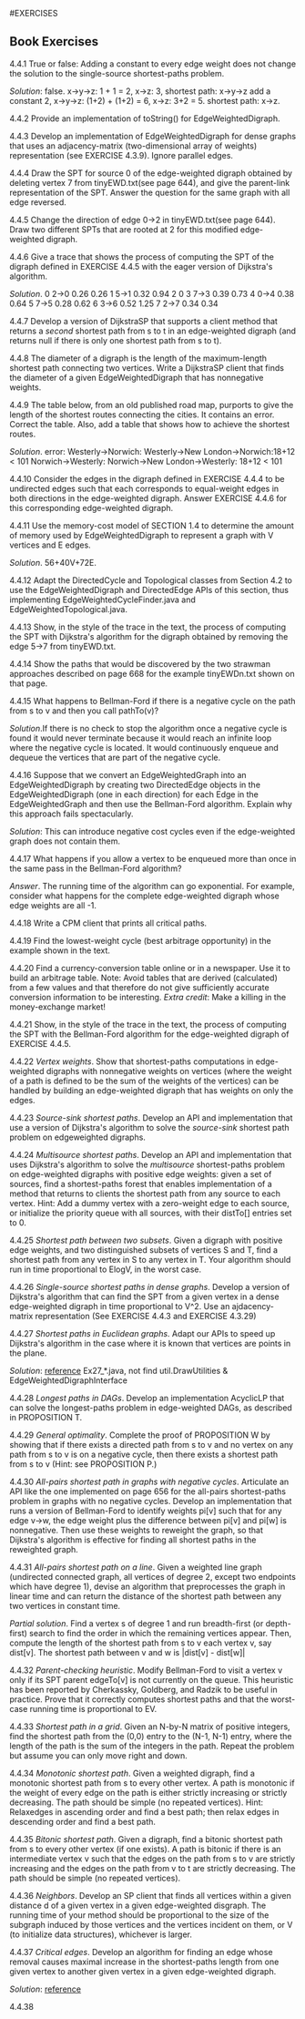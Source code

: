 #EXERCISES

## Book Exercises

4.4.1 True or false: Adding a constant to every edge weight does not change the solution to the single-source shortest-paths problem.

*Solution*: false. x->y->z: 1 + 1 = 2, x->z: 3, shortest path: x->y->z 
add a constant 2, x->y->z: (1+2) + (1+2) = 6, x->z: 3+2 = 5. shortest path: x->z.

4.4.2 Provide an implementation of toString() for EdgeWeightedDigraph.

4.4.3 Develop an implementation of EdgeWeightedDigraph for dense graphs that uses an adjacency-matrix (two-dimensional array of weights) representation (see EXERCISE 4.3.9). Ignore parallel edges.

4.4.4 Draw the SPT for source 0 of the edge-weighted digraph obtained by deleting vertex 7 from tinyEWD.txt(see page 644), and give the parent-link representation of the SPT. Answer the question for the same graph with all edge reversed.

4.4.5 Change the direction of edge 0->2 in tinyEWD.txt(see page 644). Draw two different SPTs that are rooted at 2 for this modified edge-weighted digraph.

4.4.6 Give a trace that shows the process of computing the SPT of the digraph defined in EXERCISE 4.4.5 with the eager version of Dijkstra's algorithm.

*Solution*.
0 2->0 0.26 0.26
1 5->1 0.32 0.94
2           0
3 7->3 0.39 0.73
4 0->4 0.38 0.64
5 7->5 0.28 0.62
6 3->6 0.52 1.25
7 2->7 0.34 0.34

4.4.7 Develop a version of DijkstraSP that supports a client method that returns a *second* shortest path from s to t in an edge-weighted digraph (and returns null if there is only one shortest path from s to t).

4.4.8 The diameter of a digraph is the length of the maximum-length shortest path connecting two vertices. Write a DijkstraSP client that finds the diameter of a given EdgeWeightedDigraph that has nonnegative weights.

4.4.9 The table below, from an old published road map, purports to give the length of the shortest routes connecting the cities. It contains an error. Correct the table. Also, add a table that shows how to achieve the shortest routes.

*Solution*. error: Westerly->Norwich: Westerly->New London->Norwich:18+12 < 101
Norwich->Westerly: Norwich->New London->Westerly: 18+12 < 101

4.4.10 Consider the edges in the digraph defined in EXERCISE 4.4.4 to be undirected edges such that each corresponds to equal-weight edges in both directions in the edge-weighted digraph. Answer EXERCISE 4.4.6 for this corresponding edge-weighted digraph.

4.4.11 Use the memory-cost model of SECTION 1.4 to determine the amount of memory used by EdgeWeightedDigraph to represent a graph with V vertices and E edges.

*Solution*. 56+40V+72E. 

4.4.12 Adapt the DirectedCycle and Topological classes from Section 4.2 to use the EdgeWeightedDigraph and DirectedEdge APIs of this section, thus implementing EdgeWeightedCycleFinder.java and EdgeWeightedTopological.java.


4.4.13 Show, in the style of the trace in the text, the process of computing the SPT with Dijkstra's algorithm for the digraph obtained by removing the edge 5->7 from tinyEWD.txt.

4.4.14 Show the paths that would be discovered by the two strawman approaches described on page 668 for the example tinyEWDn.txt shown on that page.


4.4.15 What happens to Bellman-Ford if there is a negative cycle on the path from s to v and then you call pathTo(v)?

*Solution*.If there is no check to stop the algorithm once a negative cycle is found it would never terminate because it would reach an infinite loop where the negative cycle is located.
It would continuously enqueue and dequeue the vertices that are part of the negative cycle.

4.4.16 Suppose that we convert an EdgeWeightedGraph into an EdgeWeightedDigraph by creating two DirectedEdge objects in the EdgeWeightedDigraph (one in each direction) for each Edge in the EdgeWeightedGraph and then use the Bellman-Ford algorithm. Explain why this approach fails spectacularly.

*Solution*: This can introduce negative cost cycles even if the edge-weighted graph does not contain them.

4.4.17 What happens if you allow a vertex to be enqueued more than once in the same pass in the Bellman-Ford algorithm?

*Answer*. The running time of the algorithm can go exponential. For example, consider what happens for the complete edge-weighted digraph whose edge weights are all -1.

4.4.18 Write a CPM client that prints all critical paths.

4.4.19 Find the lowest-weight cycle (best arbitrage opportunity) in the example shown in the text.

4.4.20 Find a currency-conversion table online or in a newspaper. Use it to build an arbitrage table. Note: Avoid tables that are derived (calculated) from a few values and that therefore do not give sufficiently accurate conversion information to be interesting. *Extra credit*: Make a killing in the money-exchange market!

4.4.21 Show, in the style of the trace in the text, the process of computing the SPT with the Bellman-Ford algorithm for the edge-weighted digraph of EXERCISE 4.4.5.

4.4.22 *Vertex weights*. Show that shortest-paths computations in edge-weighted digraphs with nonnegative weights on vertices (where the weight of a path is defined to be the sum of the weights of the vertices) can be handled by building an edge-weighted digraph that has weights on only the edges.

4.4.23 *Source-sink shortest paths*. Develop an API and implementation that use a version of Dijkstra's algorithm to solve the *source-sink* shortest path problem on edgeweighted digraphs.

4.4.24 *Multisource shortest paths*. Develop an API and implementation that uses Dijkstra's algorithm to solve the *multisource* shortest-paths problem on edge-weighted digraphs with positive edge weights: given a set of sources, find a shortest-paths forest that enables implementation of a method that returns to clients the shortest path from any source to each vertex. Hint: Add a dummy vertex with a zero-weight edge to each source, or initialize the priority queue with all sources,
with their distTo[] entries set to 0.


4.4.25 *Shortest path between two subsets*. Given a digraph with positive edge weights, and two distinguished subsets of vertices S and T, find a shortest path from any vertex in S to any vertex in T. Your algorithm should run in time proportional to ElogV, in the worst case.

4.4.26 *Single-source shortest paths in dense graphs*. Develop a version of Dijkstra's algorithm that can find the SPT from a given vertex in a dense edge-weighted digraph in time proportional to V^2. Use an ajdacency-matrix representation (See EXERCISE 4.4.3 and EXERCISE 4.3.29)

4.4.27 *Shortest paths in Euclidean graphs*. Adapt our APIs to speed up Dijkstra's algorithm in the case where it is known that vertices are points in the plane.

*Solution*: [reference](http://www.informit.com/articles/article.aspx?p=169575&seqNum=6)
Ex27_*.java, not find util.DrawUtilities & EdgeWeightedDigraphInterface



4.4.28 *Longest paths in DAGs*. Develop an implementation AcyclicLP that can solve the longest-paths problem in edge-weighted DAGs, as described in PROPOSITION T.

4.4.29 *General optimality*. Complete the proof of PROPOSITION W by showing that if there exists a directed path from s to v and no vertex on any path from s to v is on a negative cycle, then there exists a shortest path from s to v (Hint: see PROPOSITION P.)


4.4.30 *All-pairs shortest path in graphs with negative cycles*. Articulate an API like the one implemented on page 656 for the all-pairs shortest-paths problem in graphs with no negative cycles. Develop an implementation that runs a version of Bellman-Ford to identify weights pi[v] such that for any edge v->w, the edge weight plus the difference between pi[v] and pi[w] is nonnegative. Then use these weights to reweight the graph, so that Dijkstra's algorithm is
effective for finding all shortest paths in the reweighted graph.


4.4.31 *All-pairs shortest path on a line*. Given a weighted line graph (undirected connected graph, all vertices of degree 2, except two endpoints which have degree 1), devise an algorithm that preprocesses the graph in linear time and can return the distance of the shortest path between any two vertices in constant time.

*Partial solution*. Find a vertex s of degree 1 and run breadth-first (or depth-first) search to find the order in which the remaining vertices appear. Then, compute the length of the shortest path from s to v  each vertex v, say dist[v]. The shortest path between v and w is |dist[v] - dist[w]|


4.4.32 *Parent-checking heuristic*. Modify Bellman-Ford to visit a vertex v only if its SPT parent edgeTo[v] is not currently on the queue. This heuristic has been reported by Cherkassky, Goldberg, and Radzik to be useful in practice. Prove that it correctly computes shortest paths and that the worst-case running time is proportional to EV.


4.4.33 *Shortest path in a grid*. Given an N-by-N matrix of positive integers, find the shortest path from the (0,0) entry to the (N-1, N-1) entry, where the length of the path is the sum of the integers in the path. Repeat the problem but assume you can only move right and down.

4.4.34 *Monotonic shortest path*. Given a weighted digraph, find a monotonic shortest path from s to every other vertex. A path is monotonic if the weight of every edge on the path is either strictly increasing or strictly decreasing. The path should be simple (no repeated vertices). Hint: Relaxedges in ascending order and find a best path; then relax edges in descending order and find a best path.

4.4.35 *Bitonic shortest path*. Given a digraph, find a bitonic shortest path from s to every other vertex (if one exists). A path is bitonic if there is an intermediate vertex v such that the edges on the path from s to v are strictly increasing and the edges on the path from v to t are strictly decreasing. The path should be simple (no repeated vertices).

4.4.36 *Neighbors*. Develop an SP client that finds all vertices within a given distance d of a given vertex in a given edge-weighted disgraph. The running time of your method should be proportional to the size of the subgraph induced by those vertices and the vertices incident on them, or V (to initialize data structures), whichever is larger.

4.4.37 *Critical edges*. Develop an algorithm for finding an edge whose removal causes maximal increase in the shortest-paths length from one given vertex to another given vertex in a given edge-weighted digraph.

*Solution*:
[reference](https://bababadalgharaghtakamminarronnkonnbro.blogspot.com/2012/06/interviewstreet-going-office.html)

4.4.38 











